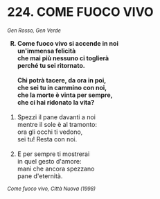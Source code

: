 # 224. COME FUOCO VIVO

<sub><i>Gen Rosso, Gen Verde</i></sub>
<ol>
	<b><li type="A" value="18">Come fuoco vivo si accende in noi<br>
		un'immensa felicità<br>
		che mai più nessuno ci toglierà<br>
		perché tu sei ritornato.<br><br>
		Chi potrà tacere, da ora in poi,<br>
		che sei tu in cammino con noi,<br>
		che la morte è vinta per sempre,<br>
		che ci hai ridonato la vita?</li></b><br>
	<li value="1">Spezzi il pane davanti a noi<br>
		mentre il sole è al tramonto:<br>
		ora gli occhi ti vedono,<br>
		sei tu! Resta con noi.</li><br>
	<li>E per sempre ti mostrerai<br>
		in quel gesto d'amore:<br>
		mani che ancora spezzano<br>
		pane d'eternità.</li>
</ol>
<sub><i>Come fuoco vivo, Città Nuova (1998)</i></sub>
